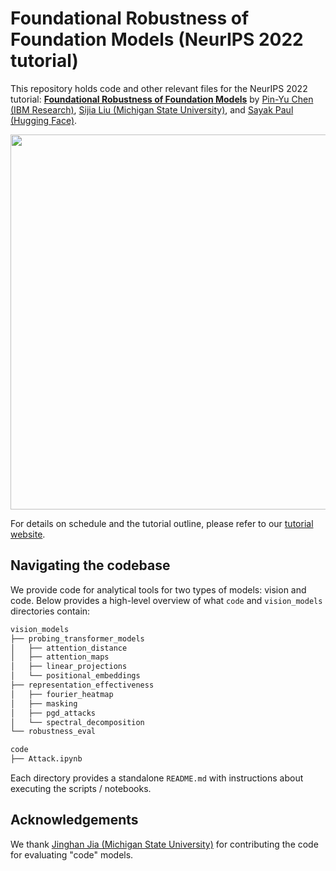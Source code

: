 # Foundational Robustness of Foundation Models (NeurIPS 2022 tutorial)

This repository holds code and other relevant files for the NeurIPS 2022 tutorial: [**Foundational Robustness of Foundation Models**](https://sites.google.com/view/neurips2022-frfm-turotial/) by [Pin-Yu Chen (IBM Research)](https://sites.google.com/site/pinyuchenpage/home), [Sijia Liu (Michigan State University)](https://lsjxjtu.github.io/), and [Sayak Paul (Hugging Face)](https://sayak.dev).

<div align="center">
<img src=https://user-images.githubusercontent.com/22957388/194623106-147c26fc-7350-4c28-9f01-a49e893e7ee2.png width=600/>
</div>

For details on schedule and the tutorial outline, please refer to our [tutorial website](https://sites.google.com/view/neurips2022-frfm-turotial/). 

## Navigating the codebase

We provide code for analytical tools for two types of models: vision and code. Below provides a high-level
overview of what `code` and `vision_models` directories contain:

```bash
vision_models
├── probing_transformer_models
│   ├── attention_distance
│   ├── attention_maps
│   ├── linear_projections
│   └── positional_embeddings
├── representation_effectiveness
│   ├── fourier_heatmap
│   ├── masking
│   ├── pgd_attacks
│   └── spectral_decomposition
└── robustness_eval
```

```bash
code
├── Attack.ipynb
```

Each directory provides a standalone `README.md` with instructions about executing the
scripts / notebooks.

## Acknowledgements

We thank [Jinghan Jia (Michigan State University)](https://www.linkedin.com/in/jinghan-jia-5194451ba) for contributing the code for evaluating "code" models.

